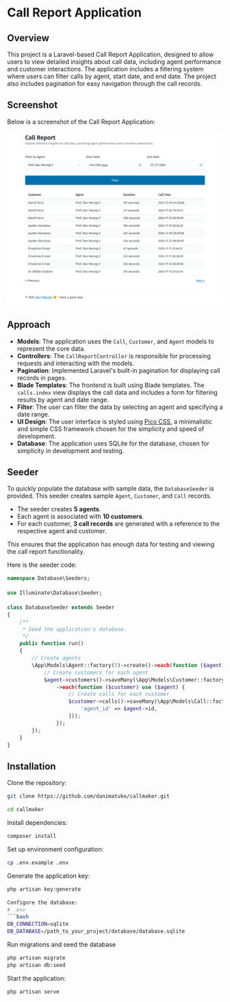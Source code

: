 # Call Report Application

## Overview
This project is a Laravel-based Call Report Application, designed to allow users to view detailed insights about call data, including agent performance and customer interactions. The application includes a filtering system where users can filter calls by agent, start date, and end date. The project also includes pagination for easy navigation through the call records.  

## Screenshot

Below is a screenshot of the Call Report Application:

<p align="center">
  <img src="/public/screenshot.png" alt="Call Report Application"/>
</p>  

## Approach
- **Models**: The application uses the `Call`, `Customer`, and `Agent` models to represent the core data.
- **Controllers**: The `CallReportController` is responsible for processing requests and interacting with the models.
- **Pagination**: Implemented Laravel's built-in pagination for displaying call records in pages.
- **Blade Templates**: The frontend is built using Blade templates. The `calls.index` view displays the call data and includes a form for filtering results by agent and date range.
- **Filter**: The user can filter the data by selecting an agent and specifying a date range.
- **UI Design**: The user interface is styled using [Pico CSS](https://picocss.com/), a minimalistic and simple CSS framework chosen for the simplicity and speed of development.
- **Database**: The application uses SQLite for the database, chosen for simplicity in development and testing.

## Seeder
To quickly populate the database with sample data, the `DatabaseSeeder` is provided. This seeder creates sample `Agent`, `Customer`, and `Call` records.

- The seeder creates **5 agents**.
- Each agent is associated with **10 customers**.
- For each customer, **3 call records** are generated with a reference to the respective agent and customer.

This ensures that the application has enough data for testing and viewing the call report functionality.

Here is the seeder code:

```php
namespace Database\Seeders;

use Illuminate\Database\Seeder;

class DatabaseSeeder extends Seeder
{
    /**
     * Seed the application's database.
     */
    public function run()
    {
        // Create agents
        \App\Models\Agent::factory(5)->create()->each(function ($agent) {
            // Create customers for each agent
            $agent->customers()->saveMany(\App\Models\Customer::factory(10)->make())
                ->each(function ($customer) use ($agent) {
                    // Create calls for each customer
                    $customer->calls()->saveMany(\App\Models\Call::factory(3)->make([
                        'agent_id' => $agent->id,
                    ]));
                });
        });
    }
}
```
## Installation

 Clone the repository:

   ```bash
   git clone https://github.com/danimatuko/callmaker.git
   ```

   ```bash
   cd callmaker

   ```
Install dependencies:
```bash
composer install
   ```
Set up environment configuration:
```bash
cp .env.example .env
   ```
Generate the application key:
```bash
php artisan key:generate
   ```

```bash
Configure the database:
# .env
```bash
DB_CONNECTION=sqlite
DB_DATABASE=/path_to_your_project/database/database.sqlite
```

Run migrations and seed the database
```bash
php artisan migrate
php artisan db:seed
   ```
Start the application:
```bash
php artisan serve
   ```





